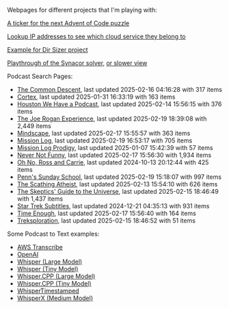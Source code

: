 Webpages for different projects that I'm playing with:

[A ticker for the next Advent of Code puzzle](https://seligman.github.io/aoc_ticker.html)

[Lookup IP addresses to see which cloud service they belong to](https://seligman.github.io/cloud-ips/index.html)

[Example for Dir Sizer project](https://seligman.github.io/dir_sizer/cost_example.html)

[Playthrough of the Synacor solver](https://seligman.github.io/synacor/run_script_speed.html), [or slower view](https://seligman.github.io/synacor/run_script.html)

Podcast Search Pages:
<!-- Podcasts Start -->
* [The Common Descent](https://seligman.github.io/podcasts/common_descent/common_descent.html), last updated 2025-02-16 04:16:28 with 317 items
* [Cortex](https://seligman.github.io/podcasts/cortex_pod/cortex_pod.html), last updated 2025-01-31 16:33:19 with 163 items
* [Houston We Have a Podcast](https://seligman.github.io/podcasts/houston_we_have_a_podcast/houston_we_have_a_podcast.html), last updated 2025-02-14 15:56:15 with 376 items
* [The Joe Rogan Experience](https://seligman.github.io/podcasts/jre/jre.html), last updated 2025-02-19 18:39:08 with 2,449 items
* [Mindscape](https://seligman.github.io/podcasts/mindscape/mindscape.html), last updated 2025-02-17 15:55:57 with 363 items
* [Mission Log](https://seligman.github.io/podcasts/mission_log/mission_log.html), last updated 2025-02-19 16:53:17 with 705 items
* [Mission Log Prodigy](https://seligman.github.io/podcasts/ml_prodigy/ml_prodigy.html), last updated 2025-01-07 15:42:39 with 57 items
* [Never Not Funny](https://seligman.github.io/podcasts/nevernotfunny/nevernotfunny.html), last updated 2025-02-17 15:56:30 with 1,934 items
* [Oh No, Ross and Carrie](https://seligman.github.io/podcasts/oh_no/oh_no.html), last updated 2024-10-13 20:12:44 with 425 items
* [Penn's Sunday School](https://seligman.github.io/podcasts/penn_sunday_school/penn_sunday_school.html), last updated 2025-02-19 15:18:07 with 997 items
* [The Scathing Atheist](https://seligman.github.io/podcasts/scathing/scathing.html), last updated 2025-02-13 15:54:10 with 626 items
* [The Skeptics' Guide to the Universe](https://seligman.github.io/podcasts/sgu/sgu.html), last updated 2025-02-15 18:46:49 with 1,437 items
* [Star Trek Subtitles](https://seligman.github.io/star_trek_subtitles/star_trek_subtitles.html), last updated 2024-12-21 04:35:13 with 931 items
* [Time Enough](https://seligman.github.io/podcasts/time_enough/time_enough.html), last updated 2025-02-17 15:56:40 with 164 items
* [Treksploration](https://seligman.github.io/podcasts/treksploration/treksploration.html), last updated 2025-02-15 18:46:52 with 51 items
<!-- Podcasts End -->

Some Podcast to Text examples:
* [AWS Transcribe](https://seligman.github.io/podcast_to_text/Example-Results-AWS-Transcribe.html)
* [OpenAI](https://seligman.github.io/podcast_to_text/Example-Results-OpenAI.html)
* [Whisper (Large Model)](https://seligman.github.io/podcast_to_text/Example-Results-Whisper-Large.html)
* [Whisper (Tiny Model)](https://seligman.github.io/podcast_to_text/Example-Results-Whisper-Tiny.html)
* [Whisper.CPP (Large Model)](https://seligman.github.io/podcast_to_text/Example-Results-Whisper_CPP-Large.html)
* [Whisper.CPP (Tiny Model)](https://seligman.github.io/podcast_to_text/Example-Results-Whisper_CPP-Tiny.html)
* [WhisperTimestamped](https://seligman.github.io/podcast_to_text/Example-Results-WhisperTimestamped-Medium.html)
* [WhisperX (Medium Model)](https://seligman.github.io/podcast_to_text/Example-Results-WhisperX-Medium.html)
